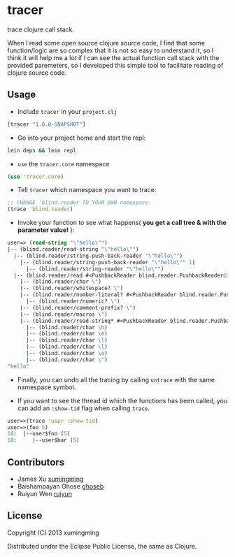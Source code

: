 # tracer

trace clojure call stack.

When I read some open source clojure source code, I find that some function/logic are so complex that it is not so easy to understand it, so I think it will help me a lot if I can see the actual function call stack with the provided paremeters, so I developed this simple tool to facilitate reading of clojure source code.

## Usage

* Include `tracer` in your `project.clj`

```clojure
[tracer "1.0.0-SNAPSHOT"]
```

* Go into your project home and start the repl:

```bash
lein deps && lein repl
```

* `use` the `tracer.core` namespace

```clojure
(use 'tracer.core)
```

* Tell `tracer` which namespace you want to trace:

```clojure
;; CHANGE 'blind.reader TO YOUR OWN namespace
(trace 'blind.reader)
```

* Invoke your function to see what happens( **you get a call tree & with the parameter value!** ):

```clojure
user=> (read-string "\"hello\"")
|-- (blind.reader/read-string "\"hello\"")
  |-- (blind.reader/string-push-back-reader "\"hello\"")
    |-- (blind.reader/string-push-back-reader "\"hello\"" 1)
      |-- (blind.reader/string-reader "\"hello\"")
  |-- (blind.reader/read #<PushbackReader blind.reader.PushbackReader@7eec835f> true nil false)
    |-- (blind.reader/char \")
    |-- (blind.reader/whitespace? \")
    |-- (blind.reader/number-literal? #<PushbackReader blind.reader.PushbackReader@7eec835f> \")
      |-- (blind.reader/numeric? \")
    |-- (blind.reader/comment-prefix? \")
    |-- (blind.reader/macros \")
    |-- (blind.reader/read-string* #<PushbackReader blind.reader.PushbackReader@7eec835f> \")
      |-- (blind.reader/char \h)
      |-- (blind.reader/char \e)
      |-- (blind.reader/char \l)
      |-- (blind.reader/char \l)
      |-- (blind.reader/char \o)
      |-- (blind.reader/char \")
"hello"
```

* Finally, you can undo all the tracing by calling `untrace` with the
same namespace symbol.

* If you want to see the thread id which the functions has been called, you can add an `:show-tid` flag when calling `trace`.
```clojure
user=>(trace 'user :show-tid)
user=>(foo 5)
18:  |--user$foo (5)
18:     |--user$bar (5)
```

## Contributors
* James Xu [xumingming](https://github.com/xumingming)
* Baishampayan Ghose [ghoseb](https://github.com/ghoseb)
* Ruiyun Wen [ruiyun](https://github.com/Ruiyun)

## License

Copyright (C) 2013 xumingming

Distributed under the Eclipse Public License, the same as Clojure.
